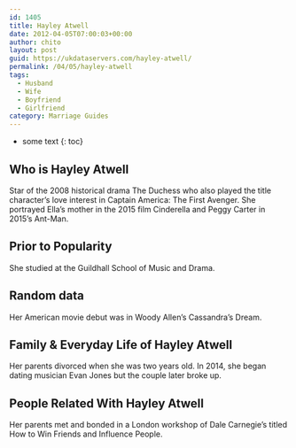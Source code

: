 ```yaml
---
id: 1405
title: Hayley Atwell
date: 2012-04-05T07:00:03+00:00
author: chito
layout: post
guid: https://ukdataservers.com/hayley-atwell/
permalink: /04/05/hayley-atwell
tags:
  - Husband
  - Wife
  - Boyfriend
  - Girlfriend
category: Marriage Guides
---
```


* some text
{: toc}


## Who is  Hayley Atwell
                  
                  
                  
Star of the 2008 historical drama The Duchess who also played the title character&#8217;s love interest in Captain America: The First Avenger. She portrayed Ella&#8217;s mother in the 2015 film Cinderella and Peggy Carter in 2015&#8217;s Ant-Man.
                  
                
                
                
## Prior to Popularity 
                  
                  
                  
She studied at the Guildhall School of Music and Drama.
                  
                
                
                
## Random data 
                  
                  
                  
Her American movie debut was in Woody Allen&#8217;s Cassandra&#8217;s Dream.
                  
                
                
                
## Family & Everyday Life of Hayley Atwell
                  
                  
                  
Her parents divorced when she was two years old. In 2014, she began dating musician Evan Jones but the couple later broke up.
                  
                
                
                
## People Related With  Hayley Atwell
                  
                  
                  
Her parents met and bonded in a London workshop of Dale Carnegie&#8217;s titled How to Win Friends and Influence People.
                  
                
              
            
          
          
          
    
    
  
